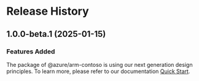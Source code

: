 # Release History
    
## 1.0.0-beta.1 (2025-01-15)

### Features Added

The package of @azure/arm-contoso is using our next generation design principles. To learn more, please refer to our documentation [Quick Start](https://aka.ms/azsdk/js/mgmt/quickstart).

